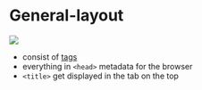 # General-layout

![](general-html.png)

- consist of [tags](tags-syntax.md)
- everything in `<head>` metadata for the browser
- `<title>` get displayed in the tab on the top
